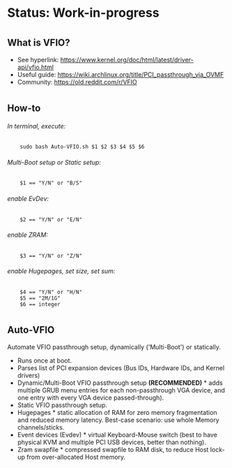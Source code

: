 # Status: Work-in-progress
#
## What is VFIO?
* See hyperlink:  https://www.kernel.org/doc/html/latest/driver-api/vfio.html
* Useful guide:   https://wiki.archlinux.org/title/PCI_passthrough_via_OVMF
* Community:      https://old.reddit.com/r/VFIO
#
## How-to
###### In terminal, execute:

        sudo bash Auto-VFIO.sh $1 $2 $3 $4 $5 $6
###### Multi-Boot setup or Static setup:
        $1 == "Y/N" or "B/S"
###### enable EvDev:
        $2 == "Y/N" or "E/N"
###### enable ZRAM:
        $3 == "Y/N" or "Z/N"
###### enable Hugepages, set size, set sum:
        $4 == "Y/N" or "H/N"
        $5 == "2M/1G"
        $6 == integer
#
## Auto-VFIO
Automate VFIO passthrough setup, dynamically ('Multi-Boot') or statically.
* Runs once at boot.
* Parses list of PCI expansion devices (Bus IDs, Hardware IDs, and Kernel drivers)
* Dynamic/Multi-Boot VFIO passthrough setup  **(RECOMMENDED)**
        * adds multiple GRUB menu entries for each non-passthrough VGA device, and one entry with every VGA device passed-through). 
* Static VFIO passthrough setup.
* Hugepages
        * static allocation of RAM for zero memory fragmentation and reduced memory latency. Best-case scenario: use whole Memory channels/sticks.
* Event devices (Evdev)
        * virtual Keyboard-Mouse switch (best to have physical KVM and multiple PCI USB devices, better than nothing).
* Zram swapfile
        * compressed swapfile to RAM disk, to reduce Host lock-up from over-allocated Host memory.
#
